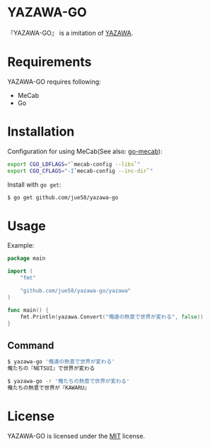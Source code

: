 # YAZAWA-GO

『YAZAWA-GO』 is a imitation of [YAZAWA](https://github.com/tobynet/yazawa).

# Requirements

YAZAWA-GO requires following:
- MeCab
- Go

# Installation
Configuration for using MeCab(See also: [go-mecab](https://github.com/shogo82148/go-mecab)):
```bash
export CGO_LDFLAGS="`mecab-config --libs`"
export CGO_CFLAGS="-I`mecab-config --inc-dir`"
```

Install with `go get`:
```bash
$ go get github.com/jue58/yazawa-go
```

# Usage

Example:
```go
package main

import (
	"fmt"

	"github.com/jue58/yazawa-go/yazawa"
)

func main() {
	fmt.Println(yazawa.Convert("俺達の熱意で世界が変わる", false))
}
```

## Command

```bash
$ yazawa-go '俺達の熱意で世界が変わる'
俺たちの『NETSUI』で世界が変わる

$ yazawa-go -r '俺たちの熱意で世界が変わる'
俺たちの熱意で世界が『KAWARU』
```

# License
YAZAWA-GO is licensed under the [MIT](https://github.com/jue58/yazawa-go/blob/master/LICENSE) license.

